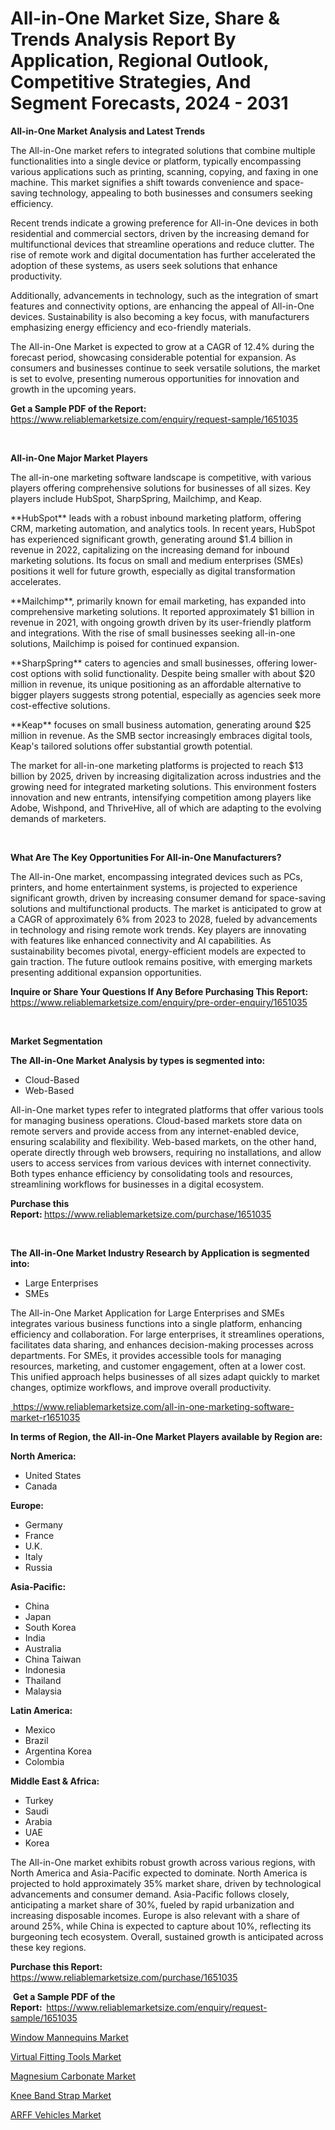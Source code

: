 <p><h1>All-in-One Market Size, Share & Trends Analysis Report By Application, Regional Outlook, Competitive Strategies, And Segment Forecasts, 2024 - 2031</h1></p><p><strong>All-in-One Market Analysis and Latest Trends</strong></p>
<p><p>The All-in-One market refers to integrated solutions that combine multiple functionalities into a single device or platform, typically encompassing various applications such as printing, scanning, copying, and faxing in one machine. This market signifies a shift towards convenience and space-saving technology, appealing to both businesses and consumers seeking efficiency.</p><p>Recent trends indicate a growing preference for All-in-One devices in both residential and commercial sectors, driven by the increasing demand for multifunctional devices that streamline operations and reduce clutter. The rise of remote work and digital documentation has further accelerated the adoption of these systems, as users seek solutions that enhance productivity.</p><p>Additionally, advancements in technology, such as the integration of smart features and connectivity options, are enhancing the appeal of All-in-One devices. Sustainability is also becoming a key focus, with manufacturers emphasizing energy efficiency and eco-friendly materials.</p><p>The All-in-One Market is expected to grow at a CAGR of 12.4% during the forecast period, showcasing considerable potential for expansion. As consumers and businesses continue to seek versatile solutions, the market is set to evolve, presenting numerous opportunities for innovation and growth in the upcoming years.</p></p>
<p><strong>Get a Sample PDF of the Report:&nbsp;</strong> <a href="https://www.reliablemarketsize.com/enquiry/request-sample/1651035?utm_campaign=1140&utm_medium=2&utm_source=Github&utm_content=ia&utm_term=26092024&utm_id=all-in-one">https://www.reliablemarketsize.com/enquiry/request-sample/1651035</a></p>
<p>&nbsp;</p>
<p><strong>All-in-One Major Market Players</strong></p>
<p><p>The all-in-one marketing software landscape is competitive, with various players offering comprehensive solutions for businesses of all sizes. Key players include HubSpot, SharpSpring, Mailchimp, and Keap.</p><p>**HubSpot** leads with a robust inbound marketing platform, offering CRM, marketing automation, and analytics tools. In recent years, HubSpot has experienced significant growth, generating around $1.4 billion in revenue in 2022, capitalizing on the increasing demand for inbound marketing solutions. Its focus on small and medium enterprises (SMEs) positions it well for future growth, especially as digital transformation accelerates.</p><p>**Mailchimp**, primarily known for email marketing, has expanded into comprehensive marketing solutions. It reported approximately $1 billion in revenue in 2021, with ongoing growth driven by its user-friendly platform and integrations. With the rise of small businesses seeking all-in-one solutions, Mailchimp is poised for continued expansion.</p><p>**SharpSpring** caters to agencies and small businesses, offering lower-cost options with solid functionality. Despite being smaller with about $20 million in revenue, its unique positioning as an affordable alternative to bigger players suggests strong potential, especially as agencies seek more cost-effective solutions.</p><p>**Keap** focuses on small business automation, generating around $25 million in revenue. As the SMB sector increasingly embraces digital tools, Keap's tailored solutions offer substantial growth potential.</p><p>The market for all-in-one marketing platforms is projected to reach $13 billion by 2025, driven by increasing digitalization across industries and the growing need for integrated marketing solutions. This environment fosters innovation and new entrants, intensifying competition among players like Adobe, Wishpond, and ThriveHive, all of which are adapting to the evolving demands of marketers.</p></p>
<p>&nbsp;</p>
<p><strong>What Are The Key Opportunities For All-in-One Manufacturers?</strong></p>
<p><p>The All-in-One market, encompassing integrated devices such as PCs, printers, and home entertainment systems, is projected to experience significant growth, driven by increasing consumer demand for space-saving solutions and multifunctional products. The market is anticipated to grow at a CAGR of approximately 6% from 2023 to 2028, fueled by advancements in technology and rising remote work trends. Key players are innovating with features like enhanced connectivity and AI capabilities. As sustainability becomes pivotal, energy-efficient models are expected to gain traction. The future outlook remains positive, with emerging markets presenting additional expansion opportunities.</p></p>
<p><strong>Inquire or Share Your Questions If Any Before Purchasing This Report:</strong> <a href="https://www.reliablemarketsize.com/enquiry/pre-order-enquiry/1651035?utm_campaign=1140&utm_medium=2&utm_source=Github&utm_content=ia&utm_term=26092024&utm_id=all-in-one">https://www.reliablemarketsize.com/enquiry/pre-order-enquiry/1651035</a></p>
<p>&nbsp;</p>
<p><strong>Market Segmentation</strong></p>
<p><strong>The All-in-One Market Analysis by types is segmented into:</strong></p>
<p><ul><li>Cloud-Based</li><li>Web-Based</li></ul></p>
<p><p>All-in-One market types refer to integrated platforms that offer various tools for managing business operations. Cloud-based markets store data on remote servers and provide access from any internet-enabled device, ensuring scalability and flexibility. Web-based markets, on the other hand, operate directly through web browsers, requiring no installations, and allow users to access services from various devices with internet connectivity. Both types enhance efficiency by consolidating tools and resources, streamlining workflows for businesses in a digital ecosystem.</p></p>
<p><strong>Purchase this Report:&nbsp;</strong><a href="https://www.reliablemarketsize.com/purchase/1651035?utm_campaign=1140&utm_medium=2&utm_source=Github&utm_content=ia&utm_term=26092024&utm_id=all-in-one">https://www.reliablemarketsize.com/purchase/1651035</a></p>
<p>&nbsp;</p>
<p><strong>The All-in-One Market Industry Research by Application is segmented into:</strong></p>
<p><ul><li>Large Enterprises</li><li>SMEs</li></ul></p>
<p><p>The All-in-One Market Application for Large Enterprises and SMEs integrates various business functions into a single platform, enhancing efficiency and collaboration. For large enterprises, it streamlines operations, facilitates data sharing, and enhances decision-making processes across departments. For SMEs, it provides accessible tools for managing resources, marketing, and customer engagement, often at a lower cost. This unified approach helps businesses of all sizes adapt quickly to market changes, optimize workflows, and improve overall productivity.</p></p>
<p><a href="https://www.reliablemarketsize.com/all-in-one-marketing-software-market-r1651035?utm_campaign=1140&utm_medium=2&utm_source=Github&utm_content=ia&utm_term=26092024&utm_id=all-in-one">&nbsp;https://www.reliablemarketsize.com/all-in-one-marketing-software-market-r1651035</a></p>
<p><strong>In terms of Region, the All-in-One Market Players available by Region are:</strong></p>
<p>
    <p> <strong> North America: </strong>
        <ul>
            <li>United States</li>
            <li>Canada</li>
        </ul>
        </p> 
    <p> <strong> Europe: </strong>
        <ul>
            <li>Germany</li>
            <li>France</li>
            <li>U.K.</li>
            <li>Italy</li>
            <li>Russia</li>
        </ul>
        </p> 
    <p> <strong> Asia-Pacific: </strong>
        <ul>
            <li>China</li>
            <li>Japan</li>
            <li>South Korea</li>
            <li>India</li>
            <li>Australia</li>
            <li>China Taiwan</li>
            <li>Indonesia</li>
            <li>Thailand</li>
            <li>Malaysia</li>
        </ul>
        </p> 
    <p> <strong> Latin America: </strong>
        <ul>
            <li>Mexico</li>
            <li>Brazil</li>
            <li>Argentina Korea</li>
            <li>Colombia</li>
        </ul>
        </p> 
    <p> <strong> Middle East & Africa: </strong>
        <ul>
            <li>Turkey</li>
            <li>Saudi</li>
            <li>Arabia</li>
            <li>UAE</li>
            <li>Korea</li>
        </ul>
    </p>
    </p>
<p><p>The All-in-One market exhibits robust growth across various regions, with North America and Asia-Pacific expected to dominate. North America is projected to hold approximately 35% market share, driven by technological advancements and consumer demand. Asia-Pacific follows closely, anticipating a market share of 30%, fueled by rapid urbanization and increasing disposable incomes. Europe is also relevant with a share of around 25%, while China is expected to capture about 10%, reflecting its burgeoning tech ecosystem. Overall, sustained growth is anticipated across these key regions.</p></p>
<p><strong>Purchase this Report: </strong><a href="https://www.reliablemarketsize.com/purchase/1651035?utm_campaign=1140&utm_medium=2&utm_source=Github&utm_content=ia&utm_term=26092024&utm_id=all-in-one">https://www.reliablemarketsize.com/purchase/1651035</a></p>
<p>&nbsp;<strong>Get a Sample PDF of the Report:&nbsp;&nbsp;</strong><a href="https://www.reliablemarketsize.com/enquiry/request-sample/1651035?utm_campaign=1140&utm_medium=2&utm_source=Github&utm_content=ia&utm_term=26092024&utm_id=all-in-one">https://www.reliablemarketsize.com/enquiry/request-sample/1651035</a></p>
<p><strong></strong></p>
<p><p><a href="https://issuu.com/reportprime-2/docs/window-mannequins-market-size-2030._1dd01df98a3b9d?utm_campaign=1140&utm_medium=2&utm_source=Github&utm_content=ia&utm_term=26092024&utm_id=all-in-one">Window Mannequins Market</a></p><p><a href="https://github.com/AKSHATREPORTPRIME/Market-Research-Report-List-6/blob/main/virtual-fitting-tools-market.md?utm_campaign=1140&utm_medium=2&utm_source=Github&utm_content=ia&utm_term=26092024&utm_id=all-in-one">Virtual Fitting Tools Market</a></p><p><a href="https://www.linkedin.com/pulse/magnesium-carbonate-market-global-regional-analysis-focus-1jibf?utm_campaign=1140&utm_medium=2&utm_source=Github&utm_content=ia&utm_term=26092024&utm_id=all-in-one">Magnesium Carbonate Market</a></p><p><a href="https://issuu.com/reportprime-2/docs/knee-band-strap-market-size-2030.pp_f1cf72191452f9?utm_campaign=1140&utm_medium=2&utm_source=Github&utm_content=ia&utm_term=26092024&utm_id=all-in-one">Knee Band Strap Market</a></p><p><a href="https://www.linkedin.com/pulse/how-arff-vehicles-market-evolve-growth-analysis-year-2024-2031-qbmge?utm_campaign=1140&utm_medium=2&utm_source=Github&utm_content=ia&utm_term=26092024&utm_id=all-in-one">ARFF Vehicles Market</a></p></p>